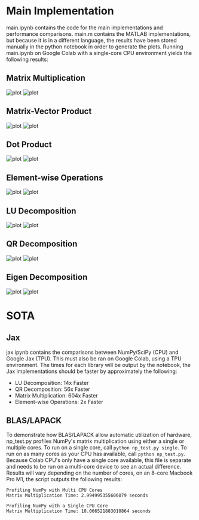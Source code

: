 # Main Implementation
main.ipynb contains the code for the main implementations and performance comparisons. main.m contains the MATLAB implementations, but because it is in a different language, the results have been stored manually in the python notebook in order to generate the plots. Running main.ipynb on Google Colab with a single-core CPU environment yields the following results:

## Matrix Multiplication
![plot](./collab_output/matmul_time.png)
![plot](./collab_output/matmul_eff.png)

## Matrix-Vector Product
![plot](./collab_output/matvec_time.png)
![plot](./collab_output/matvec_eff.png)

## Dot Product
![plot](./collab_output/dot_time.png)
![plot](./collab_output/dot_eff.png)

## Element-wise Operations
![plot](./collab_output/el_time.png)
![plot](./collab_output/el_eff.png)

## LU Decomposition
![plot](./collab_output/lu_time.png)
![plot](./collab_output/lu_eff.png)

## QR Decomposition
![plot](./collab_output/qr_time.png)
![plot](./collab_output/qr_eff.png)

## Eigen Decomposition
![plot](./collab_output/eigen_time.png)
![plot](./collab_output/eigen_eff.png)

# SOTA
## Jax
jax.ipynb contains the comparisons between NumPy/SciPy (CPU) and Google Jax (TPU). This must also be ran on Google Colab, using a TPU environment. The times for each library will be output by the notebook, the Jax implementations should be faster by approximately the following:
- LU Decomposition: 14x Faster
- QR Decomposition: 56x Faster
- Matrix Multiplication: 604x Faster
- Element-wise Operations: 2x Faster

## BLAS/LAPACK
To demonstrate how BLAS/LAPACK allow automatic utilization of hardware, np_test.py profiles NumPy's matrix multiplication using either a single or multiple cores. To run on a single core, call ```python np_test.py single```. To run on as many cores as your CPU has available, call ```python np_test.py```. Because Colab CPU's only have a single core available, this file is separate and needs to be run on a multi-core device to see an actual difference. Results will vary depending on the number of cores, on an 8-core Macbook Pro M1, the script outputs the following results:
```
Profiling NumPy with Multi CPU Cores
Matrix Multiplication Time: 2.994995355606079 seconds
```
```
Profiling NumPy with a Single CPU Core
Matrix Multiplication Time: 10.066521883010864 seconds
```